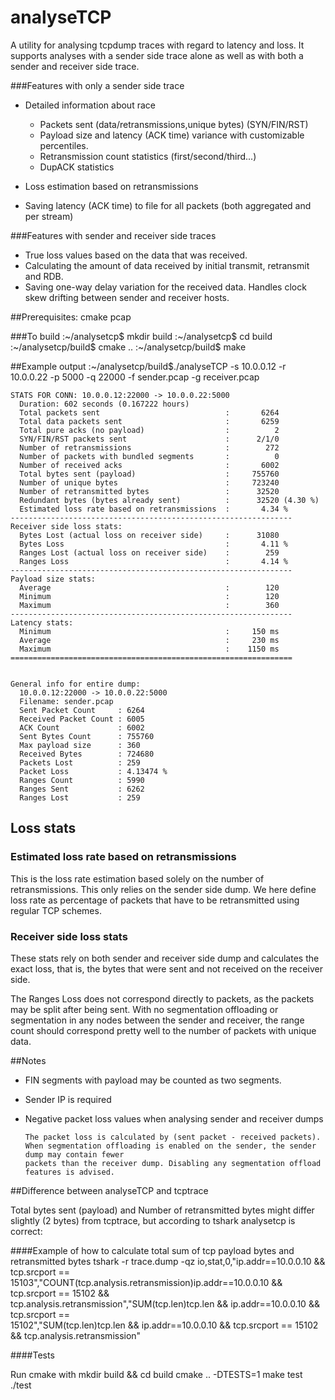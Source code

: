 analyseTCP
============
A utility for analysing tcpdump traces with regard to latency and loss. It supports analyses with a sender side trace alone as well as with both a sender and receiver side trace.

###Features with only a sender side trace

 * Detailed information about race

   * Packets sent (data/retransmissions,unique bytes) (SYN/FIN/RST)
   * Payload size and latency (ACK time) variance with customizable percentiles.
   * Retransmission count statistics (first/second/third...)
   * DupACK statistics


 * Loss estimation based on retransmissions
 * Saving latency (ACK time) to file for all packets (both aggregated and per stream)

###Features with sender and receiver side traces

 * True loss values based on the data that was received.
 * Calculating the amount of data received by initial transmit, retransmit and RDB.
 * Saving one-way delay variation for the received data. Handles clock skew drifting between sender and receiver hosts.

##Prerequisites: cmake pcap

###To build
    :~/analysetcp$ mkdir build
    :~/analysetcp$ cd build
    :~/analysetcp/build$ cmake ..
    :~/analysetcp/build$ make

##Example output
    :~/analysetcp/build$./analyseTCP -s 10.0.0.12 -r 10.0.0.22 -p 5000 -q 22000 -f sender.pcap -g receiver.pcap
    
    STATS FOR CONN: 10.0.0.12:22000 -> 10.0.0.22:5000
      Duration: 602 seconds (0.167222 hours)
      Total packets sent                            :       6264
      Total data packets sent                       :       6259
      Total pure acks (no payload)                  :          2
      SYN/FIN/RST packets sent                      :      2/1/0
      Number of retransmissions                     :        272
      Number of packets with bundled segments       :          0
      Number of received acks                       :       6002
      Total bytes sent (payload)                    :     755760
      Number of unique bytes                        :     723240
      Number of retransmitted bytes                 :      32520
      Redundant bytes (bytes already sent)          :      32520 (4.30 %)
      Estimated loss rate based on retransmissions  :       4.34 %
    ---------------------------------------------------------------
    Receiver side loss stats:
      Bytes Lost (actual loss on receiver side)     :      31080
      Bytes Loss                                    :       4.11 %
      Ranges Lost (actual loss on receiver side)    :        259
      Ranges Loss                                   :       4.14 %
    ---------------------------------------------------------------
    Payload size stats:
      Average                                       :        120
      Minimum                                       :        120
      Maximum                                       :        360
    ---------------------------------------------------------------
    Latency stats:
      Minimum                                       :     150 ms
      Average                                       :     230 ms
      Maximum                                       :    1150 ms
    ===============================================================
    
    
    General info for entire dump:
      10.0.0.12:22000 -> 10.0.0.22:5000
      Filename: sender.pcap
      Sent Packet Count     : 6264
      Received Packet Count : 6005
      ACK Count             : 6002
      Sent Bytes Count      : 755760
      Max payload size      : 360
      Received Bytes        : 724680
      Packets Lost          : 259
      Packet Loss           : 4.13474 %
      Ranges Count          : 5990
      Ranges Sent           : 6262
      Ranges Lost           : 259

Loss stats
--------------

### Estimated loss rate based on retransmissions
This is the loss rate estimation based solely on the number of retransmissions. This only relies
on the sender side dump.
We here define loss rate as percentage of packets that have to be retransmitted using regular TCP schemes.

### Receiver side loss stats
These stats rely on both sender and receiver side dump and calculates the exact loss, that is, the bytes that
were sent and not received on the receiver side.

The Ranges Loss does not correspond directly to packets, as the packets may be split after being sent. With no segmentation offloading or segmentation in any nodes between the sender and receiver, the range count should correspond pretty well to the number of packets with unique data.


##Notes

* FIN segments with payload may be counted as two segments.
* Sender IP is required

* Negative packet loss values when analysing sender and receiver dumps

      The packet loss is calculated by (sent packet - received packets).
      When segmentation offloading is enabled on the sender, the sender dump may contain fewer
      packets than the receiver dump. Disabling any segmentation offload features is advised.

##Difference between analyseTCP and tcptrace

Total bytes sent (payload) and Number of retransmitted bytes might differ slightly (2 bytes) from tcptrace, but according to tshark analysetcp is correct:

####Example of how to calculate total sum of tcp payload bytes and retransmitted bytes
    tshark -r trace.dump -qz io,stat,0,"ip.addr==10.0.0.10 && tcp.srcport ==\
    15103","COUNT(tcp.analysis.retransmission)ip.addr==10.0.0.10 && tcp.srcport == 15102 &&\
    tcp.analysis.retransmission","SUM(tcp.len)tcp.len && ip.addr==10.0.0.10 && tcp.srcport ==\
    15102","SUM(tcp.len)tcp.len && ip.addr==10.0.0.10 && tcp.srcport == 15102 && tcp.analysis.retransmission"

####Tests

Run cmake with
mkdir build && cd build
cmake .. -DTESTS=1
make test
./test
